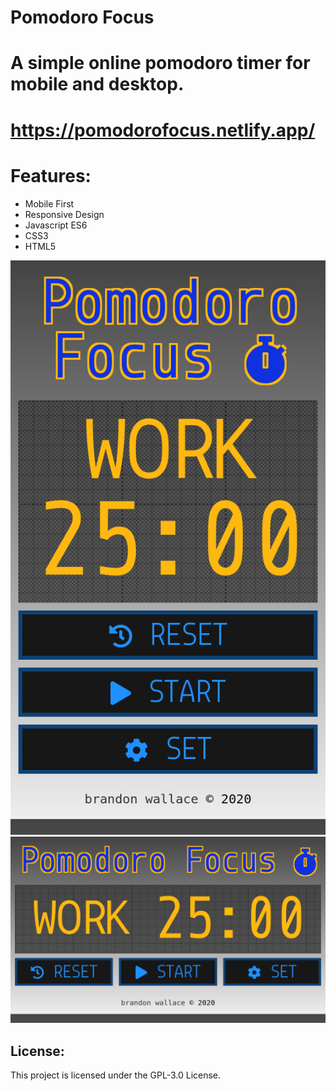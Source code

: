 # Pomodoro Focus

# A simple online pomodoro timer for mobile and desktop.

# https://pomodorofocus.netlify.app/

# Features:

* Mobile First
* Responsive Design
* Javascript ES6
* CSS3
* HTML5

![screenshot1](images/screenshot1.png)
![screenshot2](images/screenshot2.png)

## License:

This project is licensed under the GPL-3.0 License.
